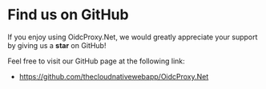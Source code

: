 # Find us on GitHub

If you enjoy using OidcProxy.Net, we would greatly appreciate your support by giving us a __star__ on GitHub!

Feel free to visit our GitHub page at the following link: 

* https://github.com/thecloudnativewebapp/OidcProxy.Net